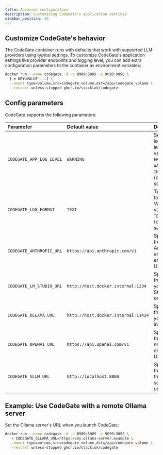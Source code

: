 ```yaml
---
title: Advanced configuration
description: Customizing CodeGate's application settings
sidebar_position: 30
---
```


## Customize CodeGate's behavior

The CodeGate container runs with defaults that work with supported LLM providers
using typical settings. To customize CodeGate's application settings like
provider endpoints and logging level, you can add extra configuration parameters
to the container as environment variables:

```bash {2}
docker run --name codegate -d -p 8989:8989 -p 9090:9090 \
  [-e KEY=VALUE ...] \
  --mount type=volume,src=codegate_volume,dst=/app/codegate_volume \
  --restart unless-stopped ghcr.io/stacklok/codegate
```

## Config parameters

CodeGate supports the following parameters:

| Parameter                | Default value                       | Description                                                                                |
| :----------------------- | :---------------------------------- | :----------------------------------------------------------------------------------------- |
| `CODEGATE_APP_LOG_LEVEL` | `WARNING`                           | Sets the logging level. Valid values: `ERROR`, `WARNING`, `INFO`, `DEBUG` (case sensitive) |
| `CODEGATE_LOG_FORMAT`    | `TEXT`                              | Type of log formatting. Valid values: `TEXT`, `JSON` (case sensitive)                      |
| `CODEGATE_ANTHROPIC_URL` | `https://api.anthropic.com/v1`      | Specifies the Anthropic engine API endpoint URL.                                           |
| `CODEGATE_LM_STUDIO_URL` | `http://host.docker.internal:1234`  | Specifies the URL of your LM Studio server.                                                |
| `CODEGATE_OLLAMA_URL`    | `http://host.docker.internal:11434` | Specifies the URL of your Ollama instance.                                                 |
| `CODEGATE_OPENAI_URL`    | `https://api.openai.com/v1`         | Specifies the OpenAI engine API endpoint URL.                                              |
| `CODEGATE_VLLM_URL`      | `http://localhost:8000`             | Specifies the URL of the vLLM server to use.                                               |

## Example: Use CodeGate with a remote Ollama server

Set the Ollama server's URL when you launch CodeGate:

```bash {2}
docker run --name codegate -d -p 8989:8989 -p 9090:9090 \
  -e CODEGATE_OLLAMA_URL=https://my.ollama-server.example \
  --mount type=volume,src=codegate_volume,dst=/app/codegate_volume \
  --restart unless-stopped ghcr.io/stacklok/codegate
```
